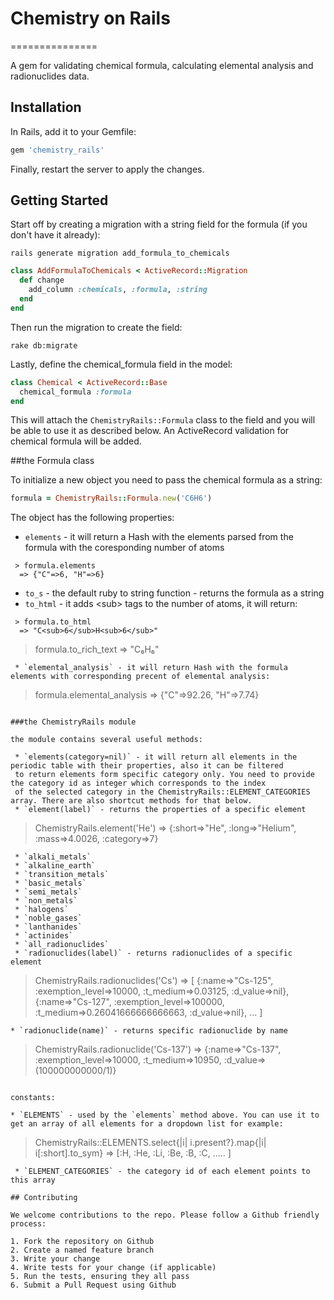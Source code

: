 # Chemistry on Rails
===============

A gem for validating chemical formula, calculating elemental analysis and radionuclides data.

## Installation

In Rails, add it to your Gemfile:

```ruby
gem 'chemistry_rails'
```

Finally, restart the server to apply the changes.

## Getting Started

Start off by creating a migration with a string field for the formula (if you don't have it already):

	rails generate migration add_formula_to_chemicals

```ruby
class AddFormulaToChemicals < ActiveRecord::Migration
  def change
    add_column :chemicals, :formula, :string
  end
end
```

Then run the migration to create the field:

	rake db:migrate

Lastly, define the chemical_formula field in the model:

```ruby
class Chemical < ActiveRecord::Base
  chemical_formula :formula
end
```

This will attach the `ChemistryRails::Formula` class to the field and you will be able to use it as described below. An ActiveRecord
validation for chemical formula will be added.

##the Formula class

To initialize a new object you need to pass the chemical formula as a string:

```ruby
formula = ChemistryRails::Formula.new('C6H6')
```

The object has the following properties:

 * `elements` - it will return a Hash with the elements parsed from the formula with the coresponding number of atoms
```
 > formula.elements
  => {"C"=>6, "H"=>6}
```
 * `to_s` - the default ruby to string function - returns the formula as a string
 * `to_html` - it adds \<sub\> tags to the number of atoms, it will return:
```
 > formula.to_html
  => "C<sub>6</sub>H<sub>6</sub>"
```
 > formula.to_rich_text
  => "C₆H₆"
```
 * `elemental_analysis` - it will return Hash with the formula elements with corresponding precent of elemental analysis:
```
 > formula.elemental_analysis
  => {"C"=>92.26, "H"=>7.74}
```

###the ChemistryRails module

the module contains several useful methods:

 * `elements(category=nil)` - it will return all elements in the periodic table with their properties, also it can be filtered
 to return elements form specific category only. You need to provide the category id as integer which corresponds to the index
 of the selected category in the ChemistryRails::ELEMENT_CATEGORIES array. There are also shortcut methods for that below.
 * `element(label)` - returns the properties of a specific element
```
 > ChemistryRails.element('He')
  => {:short=>"He", :long=>"Helium", :mass=>4.0026, :category=>7}
```
 * `alkali_metals`
 * `alkaline_earth`
 * `transition_metals`
 * `basic_metals`
 * `semi_metals`
 * `non_metals`
 * `halogens`
 * `noble_gases`
 * `lanthanides`
 * `actinides`
 * `all_radionuclides`
 * `radionuclides(label)` - returns radionuclides of a specific element
  ```
   > ChemistryRails.radionuclides('Cs')
    => [
         {:name=>"Cs-125", :exemption_level=>10000, :t_medium=>0.03125, :d_value=>nil},
         {:name=>"Cs-127", :exemption_level=>100000, :t_medium=>0.26041666666666663, :d_value=>nil},
         ...
       ] 
  ```
 * `radionuclide(name)` - returns specific radionuclide by name
  ```
   > ChemistryRails.radionuclide('Cs-137')
    => {:name=>"Cs-137", :exemption_level=>10000, :t_medium=>10950, :d_value=>(100000000000/1)}
  ```

constants:

 * `ELEMENTS` - used by the `elements` method above. You can use it to get an array of all elements for a dropdown list for example:
```
 > ChemistryRails::ELEMENTS.select{|i| i.present?}.map{|i| i[:short].to_sym}
  => [:H, :He, :Li, :Be, :B, :C, ..... ]
```
 * `ELEMENT_CATEGORIES` - the category id of each element points to this array

## Contributing

We welcome contributions to the repo. Please follow a Github friendly process:

1. Fork the repository on Github
2. Create a named feature branch
3. Write your change
4. Write tests for your change (if applicable)
5. Run the tests, ensuring they all pass
6. Submit a Pull Request using Github

